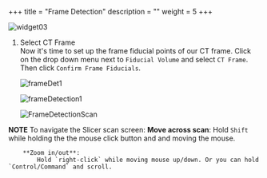 +++
title =  "Frame Detection"
description = ""
weight = 5
+++

![widget03](../img/widget03.png)

1. Select CT Frame<br>
	Now it's time to set up the frame fiducial points of our CT frame. Click on the drop down menu next to `Fiducial Volume` and select `CT Frame`. Then click  `Confirm Frame Fiducials`.

	![frameDet1](../img/frameDet1.png)

	![frameDetection1](../img/FrameDetection1.gif)

	![FrameDetectionScan](../img/FrameDetectionScan.png)


**NOTE**
	To navigate the Slicer scan screen:
		**Move across scan**:
			Hold `Shift` while holding the the mouse click button and and moving the mouse.

		**Zoom in/out**:
			Hold `right-click` while moving mouse up/down. Or you can hold `Control/Command` and scroll. 

